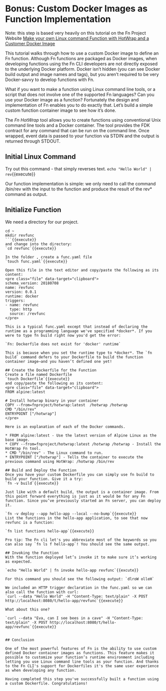 # Bonus: Custom Docker Images as Function Implementation

Note: this step is based very heavily on this tutorial on the Fn Project Website [Make your own Linux command Function with HotWrap and a Customer Docker Image](https://fnproject.io/tutorials/docker/CustomLinuxContainer/)

This tutorial walks through how to use a custom Docker image to define an Fn function. Although Fn functions are packaged as Docker images, when developing functions using the Fn CLI developers are not directly exposed to the underlying Docker platform. Docker isn’t hidden (you can see Docker build output and image names and tags), but you aren’t required to be very Docker-savvy to develop functions with Fn.

What if you want to make a function using Linux command line tools, or a script that does not involve one of the supported Fn languages? Can you use your Docker image as a function? Fortunately the design and implementation of Fn enables you to do exactly that. Let’s build a simple custom function container image to see how it’s done.

The *Fn HotWrap* tool allows you to create functions using conventional Unix command line tools and a Docker container. The tool provides the FDK contract for any command that can be run on the command line. Once wrapped, event data is passed to your function via STDIN and the output is returned through STDOUT.

## Initial Linux Command

Try out this command - that simply reverses text.
`echo "Hello World" | rev`{{execute}}

Our function implementation is simple: we only need to call the command /bin/rev with the input to the function and produce the result of the rev* command as output.

## Initialize Function

We need a directory for our project.
```
cd ~
mkdir revfunc
```{{execute}}
and change into the directory:
`cd revfunc`{{execute}}

In the folder , create a func.yaml file 
`touch func.yaml`{{execute}}

Open this file in the text editor and copy/paste the following as its content:
<pre class="file" data-target="clipboard">
schema_version: 20180708
name: revfunc
version: 0.0.1
runtime: docker
triggers:
- name: revfunc
  type: http
  source: /revfunc
</pre>

This is a typical func.yaml except that instead of declaring the runtime as a programming language we've specified *docker*. If you were to type fn build right now you'd get the error:

`Fn: Dockerfile does not exist for 'docker' runtime`

This is because when you set the runtime type to *docker*. The `fn build` command defers to your Dockerfile to build the function container image–and you haven’t defined one yet!

## Create the Dockerfile for the Function
Create a file named Dockerfile 
`touch Dockerfile`{{execute}}
and copy/paste the following as its content:
<pre class="file" data-target="clipboard">
FROM alpine:latest

# Install hotwrap binary in your container
COPY --from=fnproject/hotwrap:latest  /hotwrap /hotwrap
CMD "/bin/rev"
ENTRYPOINT ["/hotwrap"]
</pre>

Here is an explanation of each of the Docker commands.

* FROM alpine:latest - Use the latest version of Alpine Linux as the base image.
* COPY --from=fnproject/hotwrap:latest /hotwrap /hotwrap - Install the HotWrap Fn tool.
* CMD "/bin/rev" - The Linux command to run.
* ENTRYPOINT ["/hotwrap"] - Tells the container to execute the previous command using HotWrap: /hotwrap /bin/rev

## Build and Deploy the Function
Once you have your custom Dockerfile you can simply use fn build to build your function. Give it a try:
`fn -v build`{{execute}}

Just like with a default build, the output is a container image. From this point forward everything is just as it would be for any Fn function. Since you’ve previously started an Fn server, you can deploy it.

`fn -v deploy --app hello-app --local --no-bump`{{execute}}
List the functions in the hello-app application, to see that now revfunc is a function:

`fn list functions hello-app`{{execute}}

Pro tip: The Fn cli let's you abbreviate most of the keywords so you can also say `fn ls f hello-app`! You should see the same output.

## Invoking the Function
With the function deployed let’s invoke it to make sure it’s working as expected.

`echo "Hello World" | fn invoke hello-app revfunc`{{excute}}

For this command you should see the following output: `dlroW olleH`

We included an HTTP trigger declaration in the func.yaml so we can also call the function with curl:
`curl --data "Hello World" -H "Content-Type: text/plain" -X POST http://localhost:8080/t/hello-app/revfunc`{{execute}}

What about this one?

`curl --data "Eva, can I see bees in a cave" -H "Content-Type: text/plain" -X POST http://localhost:8080/t/hello-app/revfunc`{{execute}}


## Conclusion

One of the most powerful features of Fn is the ability to use custom defined Docker container images as functions. This feature makes it possible to customize your function’s runtime environment including letting you use Linux command line tools as your function. And thanks to the Fn CLI's support for Dockerfiles it's the same user experience as when developing any function.

Having completed this step you've successfully built a function using a custom Dockerfile. Congratulations!
